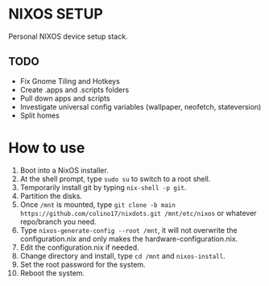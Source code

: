 # NIXOS SETUP

Personal NIXOS device setup stack.

## TODO
- Fix Gnome Tiling and Hotkeys
- Create .apps and .scripts folders
- Pull down apps and scripts
- Investigate universal config variables (wallpaper, neofetch, stateversion)
- Split homes

# How to use

1. Boot into a NixOS installer.
1. At the shell prompt, type `sudo su` to switch to a root shell.
1. Temporarily install git by typing `nix-shell -p git`.
1. Partition the disks.
1. Once `/mnt` is mounted, type `git clone -b main https://github.com/colino17/nixdots.git /mnt/etc/nixos` or whatever repo/branch you need.
1. Type `nixos-generate-config --root /mnt`, it will not overwrite the configuration.nix and only makes the hardware-configuration.nix.
1. Edit the configuration.nix if needed.
1. Change directory and install, type `cd /mnt` and `nixos-install`.
1. Set the root password for the system.
1. Reboot the system.
